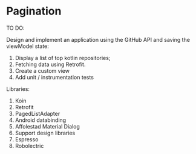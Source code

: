 # Pagination

TO DO:

Design and implement an application using the GitHub API and saving the viewModel state:

1. Display a list of top kotlin repositories;
2. Fetching data using Retrofit.
3. Create a custom view
4. Add unit / instrumentation tests

Libraries:

1. Koin 
2. Retrofit
3. PagedListAdapter
4. Android databinding 
5. Affolestad Material Dialog 
6. Support design libraries
7. Espresso
8. Robolectric
